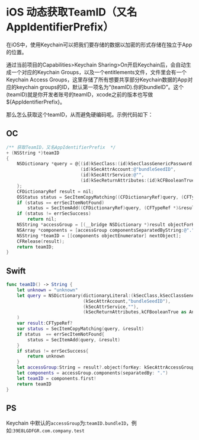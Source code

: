 # iOS 动态获取TeamID（又名AppIdentifierPrefix）

在iOS中，使用Keychain可以把我们要存储的数据以加密的形式存储在独立于App的位置。 

通过当前项目的Capabilities>Keychain Sharing>On开启Keychain后，会自动生成一个对应的Keychain Groups，以及一个entitlements文件，文件里会有一个Keychain Access Groups，这里存储了所有想要共享部分Keychain数据的App对应的keychain groups的ID，默认第一项名为“(teamID).你的bundleID”。这个(teamID)就是你开发者账号的teamID，xcode之前的版本也写做${AppIdentifierPrefix}。

那么怎么获取这个teamID，从而避免硬编码呢。示例代码如下：

## OC
```objective-c
/** 获取TeamID，又名AppIdentifierPrefix  */
+ (NSString *)teamID
{
    NSDictionary *query = @{(id)kSecClass:(id)kSecClassGenericPassword,
                            (id)kSecAttrAccount:@"bundleSeedID",
                            (id)kSecAttrService:@"",
                            (id)kSecReturnAttributes:(id)kCFBooleanTrue
    };
    CFDictionaryRef result = nil;
    OSStatus status = SecItemCopyMatching((CFDictionaryRef)query, (CFTypeRef *)&result);
    if (status == errSecItemNotFound)
        status = SecItemAdd((CFDictionaryRef)query, (CFTypeRef *)&result);
    if (status != errSecSuccess)
        return nil;
    NSString *accessGroup = [(__bridge NSDictionary *)result objectForKey:(id)kSecAttrAccessGroup];
    NSArray *components = [accessGroup componentsSeparatedByString:@"."];
    NSString *teamID = [[components objectEnumerator] nextObject];
    CFRelease(result);
    return teamID;
}

```

## Swift
```swift
func teamID() -> String {
    let unknown = "unknown"
    let query = NSDictionary(dictionaryLiteral:(kSecClass,kSecClassGenericPassword),
                             (kSecAttrAccount,"bundleSeedID"),
                             (kSecAttrService,""),
                             (kSecReturnAttributes,kCFBooleanTrue as Any)
    )
    var result:CFTypeRef?
    var status = SecItemCopyMatching(query, &result)
    if status  == errSecItemNotFound{
        status = SecItemAdd(query, &result)
    }
    if status != errSecSuccess{
        return unknown
    }
    let accessGroup:String = result?.object(forKey: kSecAttrAccessGroup)! as! String
    let components = accessGroup.components(separatedBy: ".")
    let teamID = components.first!
    return teamID
}
```

## PS
Keychain 中默认的``accessGroup``为:``teamID.bundleID``，例如:``39E8LGDFGR.com.company.test``